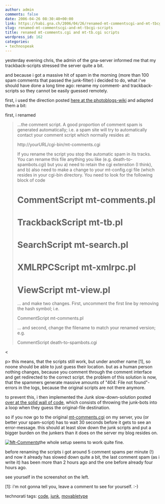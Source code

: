 ```yaml
---
author: admin
comments: false
date: 2006-04-26 08:30:40+00:00
link: https://habi.gna.ch/2006/04/26/renamed-mt-commentscgi-and-mt-tbcgi-scripts/
slug: renamed-mt-commentscgi-and-mt-tbcgi-scripts
title: renamed mt-comments.cgi and mt-tb.cgi scripts
wordpress_id: 162
categories:
- technospeak
---
```


yesterday evening chris, the admin of the gna-server informed me that my trackback-scripts stressed the server quite a bit.
  
and because i got a massive hit of spam in the morning (more than 100 spam comments that passed the junk-filter) i decided to do, what i've should have done a long time ago: rename my comment- and trackback-scripts so they cannot be easily guessed remotely.

first, i used the direction posted [here at the photoblogs-wiki](http://wiki.photoblogs.org/wiki/Preventing_Spam) and adapted them a bit:
  
first, i renamed






<blockquote>
...the comment script. A good proportion of comment spam is generated automatically; i.e. a spam site will try to automatically contact your comment script which normally resides at:
  
http://yourURL/cgi-bin/mt-comments.cgi
  
If you rename the script you stop the automatic spam in its tracks. You can rename this file anything you like (e.g. death-to-spambots.cgi) but you a) need to retain the cgi extenstion (I think), and b) also need to make a change to your mt-config.cgi file (which resides in your cgi-bin directory. You need to look for the following block of code
  

  
# CommentScript mt-comments.pl
  
# TrackbackScript mt-tb.pl
  
# SearchScript mt-search.pl
  
# XMLRPCScript mt-xmlrpc.pl
  
# ViewScript mt-view.pl
  

  
... and make two changes. First, uncomment the first line by removing the hash symbol; i.e.
  
CommentScript mt-comments.pl
  
... and second, change the filename to match your renamed version; e.g.
  
CommentScript death-to-spambots.cgi
</blockquote>



<

p>
this means, that the scripts still work, but under another name [1], so noone should be able to just guess their location. but as a human person nothing changes, because you comment through the comment interface and get redirected to the correct script. the problem of this solution is now, that the spammers generate massive amounts of "404: File not found"-errors in the logs, because the original scripts are not there anymore.

to prevent this, i then implemented the Junk slow-down-solution posted [over at the solid wall of code](http://blog.thought-mesh.net/solidwallofcode/movable_type/mt_32_junk_slow.php), which consists of throwing the junk-bots into a loop when they guess the original-file destination.

so if you now go to the original [mt-comments.cgi](https://habi.gna.ch/blog/mt-comments.cgi) on my server, you (or better your spam-script) has to wait 30 seconds before it gets to see an error-message. this should at least slow down the junk scripts and put a bigger burden on the junkers than it does on the server my blog resides on.

[![Mt-Comments](https://habi.gna.ch/blog/images/mt-comments-tm.jpg)](https://habi.gna.ch/blog/images/mt-comments.jpg)the whole setup seems to work quite fine.
  
before renaming the scripts i got around 5 comment spams per minute (!) and now it already has slowed down quite a bit, the last comment spam (as i write it) has been more than 2 hours ago and the one before already four hours ago.
  
see yourself in the screenshot on the left.


[1]: i'm not gonna tell you, leave a comment to see for yourself. :-)




technorati tags: [code](http://www.technorati.com/tag/code), [junk](http://www.technorati.com/tag/junk), [movabletype](http://www.technorati.com/tag/movabletype)


